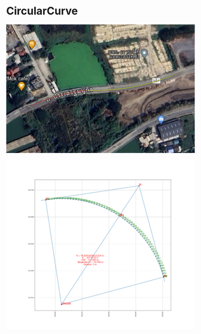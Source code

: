 # CircularCurve

![REVERSE_CURVE](https://github.com/phisan-chula/CircularCurve/blob/main/ReverseCurve.png)

![PLOT_CURVE](https://github.com/phisan-chula/CircularCurve/blob/main/PLOT_CURVE.png)
